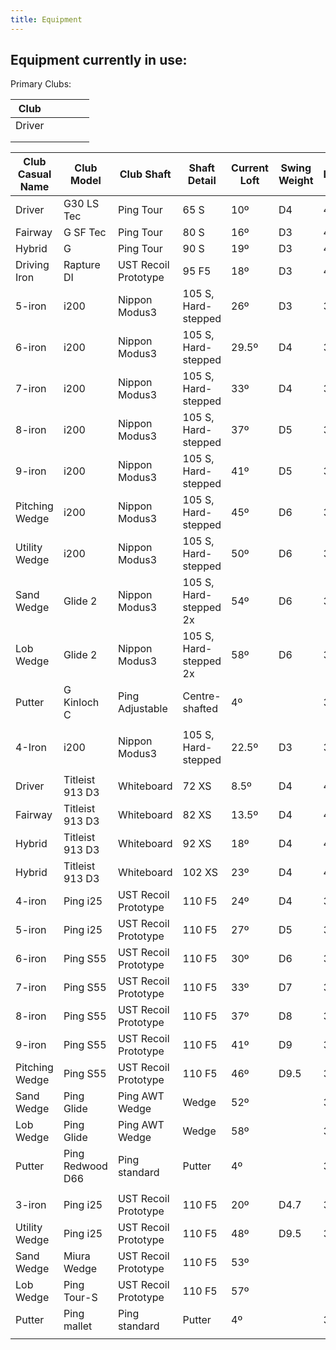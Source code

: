 ```yaml
---
title: Equipment
---
```


## Equipment currently in use:

Primary Clubs:

| Club |   |   |   |   |
|---|---|---|---|---|
| Driver |   |   |   |   |
|   |   |   |   |   |
|   |   |   |   |   |

| Club Casual Name | Club Model       | Club Shaft           | Shaft Detail           | Current Loft | Swing Weight | Length |
| ---------------- | ---------------- | -------------------- | ---------------------- | ------------ | ------------ | ------ |
| Driver           | G30 LS Tec       | Ping Tour            | 65 S                   | 10º          | D4           | 45.25" |
| Fairway          | G SF Tec         | Ping Tour            | 80 S                   | 16º          | D3           | 42.5"  |
| Hybrid           | G                | Ping Tour            | 90 S                   | 19º          | D3           | 40.25" |
| Driving Iron     | Rapture DI       | UST Recoil Prototype | 95 F5                  | 18º          | D3           | 40"    |
| 5-iron           | i200             | Nippon Modus3        | 105 S, Hard-stepped    | 26º          | D3           | 38.5"  |
| 6-iron           | i200             | Nippon Modus3        | 105 S, Hard-stepped    | 29.5º        | D4           | 38"    |
| 7-iron           | i200             | Nippon Modus3        | 105 S, Hard-stepped    | 33º          | D4           | 37.5"  |
| 8-iron           | i200             | Nippon Modus3        | 105 S, Hard-stepped    | 37º          | D5           | 37"    |
| 9-iron           | i200             | Nippon Modus3        | 105 S, Hard-stepped    | 41º          | D5           | 36.5"  |
| Pitching Wedge   | i200             | Nippon Modus3        | 105 S, Hard-stepped    | 45º          | D6           | 36"    |
| Utility Wedge    | i200             | Nippon Modus3        | 105 S, Hard-stepped    | 50º          | D6           | 36"    |
| Sand Wedge       | Glide 2          | Nippon Modus3        | 105 S, Hard-stepped 2x | 54º          | D6           | 36"    |
| Lob Wedge        | Glide 2          | Nippon Modus3        | 105 S, Hard-stepped 2x | 58º          | D6           | 36"    |
| Putter           | G Kinloch C      | Ping Adjustable      | Centre-shafted         | 4º           |              | 36.5"  |
|                  |                  |                      |                        |              |              |        |
| 4-Iron           | i200             | Nippon Modus3        | 105 S, Hard-stepped    | 22.5º        | D3           | 39"    |
|                  |                  |                      |                        |              |              |        |
| Driver           | Titleist 913 D3  | Whiteboard           | 72 XS                  | 8.5º         | D4           | 45"    |
| Fairway          | Titleist 913 D3  | Whiteboard           | 82 XS                  | 13.5º        | D4           | 43"    |
| Hybrid           | Titleist 913 D3  | Whiteboard           | 92 XS                  | 18º          | D4           | 41"    |
| Hybrid           | Titleist 913 D3  | Whiteboard           | 102 XS                 | 23º          | D4           | 40"    |
| 4-iron           | Ping i25         | UST Recoil Prototype | 110 F5                 | 24º          | D4           | 38.5"  |
| 5-iron           | Ping i25         | UST Recoil Prototype | 110 F5                 | 27º          | D5           | 38.25" |
| 6-iron           | Ping S55         | UST Recoil Prototype | 110 F5                 | 30º          | D6           | 38"    |
| 7-iron           | Ping S55         | UST Recoil Prototype | 110 F5                 | 33º          | D7           | 37.75" |
| 8-iron           | Ping S55         | UST Recoil Prototype | 110 F5                 | 37º          | D8           | 37.5"  |
| 9-iron           | Ping S55         | UST Recoil Prototype | 110 F5                 | 41º          | D9           | 37.25  |
| Pitching Wedge   | Ping S55         | UST Recoil Prototype | 110 F5                 | 46º          | D9.5         | 37"    |
| Sand Wedge       | Ping Glide       | Ping AWT Wedge       | Wedge                  | 52º          |              | 36.75" |
| Lob Wedge        | Ping Glide       | Ping AWT Wedge       | Wedge                  | 58º          |              | 36.5"  |
| Putter           | Ping Redwood D66 | Ping standard        | Putter                 | 4º           |              | 36.25" |
|                  |                  |                      |                        |              |              |        |
| 3-iron           | Ping i25         | UST Recoil Prototype | 110 F5                 | 20º          | D4.7         | 39"    |
| Utility Wedge    | Ping i25         | UST Recoil Prototype | 110 F5                 | 48º          | D9.5         | 37"    |
| Sand Wedge       | Miura Wedge      | UST Recoil Prototype | 110 F5                 | 53º          |              |        |
| Lob Wedge        | Ping Tour-S      | UST Recoil Prototype | 110 F5                 | 57º          |              |        |
| Putter           | Ping mallet      | Ping standard        | Putter                 | 4º           |              | 36.25" |
|                  |                  |                      |                        |              |              |        |
